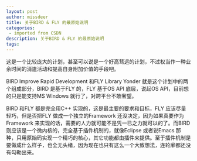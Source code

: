 ```yaml
---
layout: post
author: missdeer
title: 关于BIRD & FLY 的最原始说明
categories: 
 - imported from CSDN
description: 关于BIRD & FLY 的最原始说明
tags: 
---
```


这是一个比较庞大的计划，甚至可以说是一个好高骛远的计划，不过权当作一种业余时间的消遣活动和提高自身附加价值的手段吧。

BIRD Improve Rapid Development 和FLY Library Yonder 就是这个计划中的两个组成部分，BIRD 是基于FLY 的，FLY 基于OS API 底层，说起OS API，目前想的只是能支持MS Windows 就行了，对跨平台不敢奢望。

BIRD 和FLY 都是完全用C++ 实现的，这是最主要的要求和目标，FLY 应该尽量轻巧，但是否把FLY 做成一个独立的Framework 还没决定，因为如果真要作为Framework 来实现的话，需要的人力就可能不是凭一已之力就可以的了。而BIRD 则应该是一个微内核的，完全基于插件机制的，就像Eclipse 或者说Emacs 那种，只用原始码实现一个精巧的核心，其它功能都由插件来提供。至于插件机制是要做成什么样子，也全无头绪，因为现在也只有这么一个大致想法，连轮廓都还没有勾勒出来。
